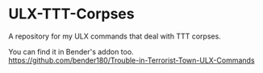 ULX-TTT-Corpses
===============

A repository for my ULX commands that deal with TTT corpses.

You can find it in Bender's addon too.
https://github.com/bender180/Trouble-in-Terrorist-Town-ULX-Commands
